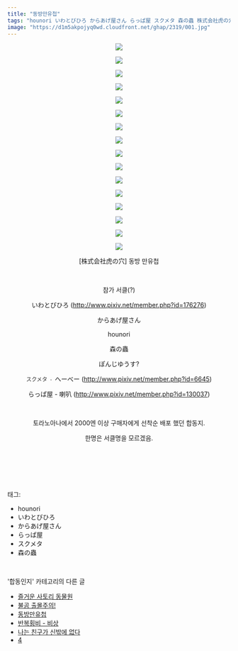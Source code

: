 ```yaml
---
title: "동방만유첩"
tags: "hounori いわとびひろ からあげ屋さん らっぱ屋 スクメタ 森の蟲 株式会社虎の穴 へーべー らっぱ屋_喇叭 합동인지"
image: "https://d1m5akpojyq0wd.cloudfront.net/ghap/2319/001.jpg"
---
```

<div class="article">
<p style="text-align: center; clear: none; float: none;"><img src="{{ site.imgserver6 }}/ghap/2319/001.jpg"/></p>
<p style="text-align: center; clear: none; float: none;"><img src="{{ site.imgserver6 }}/ghap/2319/002.jpg"/></p>
<p style="text-align: center; clear: none; float: none;"><img src="{{ site.imgserver6 }}/ghap/2319/003.jpg"/></p>
<p style="text-align: center; clear: none; float: none;"><img src="{{ site.imgserver6 }}/ghap/2319/004.jpg"/></p>
<p style="text-align: center; clear: none; float: none;"><img src="{{ site.imgserver6 }}/ghap/2319/005.jpg"/></p>
<p style="text-align: center; clear: none; float: none;"><img src="{{ site.imgserver6 }}/ghap/2319/006.jpg"/></p>
<p style="text-align: center; clear: none; float: none;"><img src="{{ site.imgserver6 }}/ghap/2319/007.jpg"/></p>
<p style="text-align: center; clear: none; float: none;"><img src="{{ site.imgserver6 }}/ghap/2319/008.jpg"/></p>
<p style="text-align: center; clear: none; float: none;"><img src="{{ site.imgserver6 }}/ghap/2319/009.jpg"/></p>
<p style="text-align: center; clear: none; float: none;"><img src="{{ site.imgserver6 }}/ghap/2319/010.jpg"/></p>
<p style="text-align: center; clear: none; float: none;"><img src="{{ site.imgserver6 }}/ghap/2319/011.jpg"/></p>
<p style="text-align: center; clear: none; float: none;"><img src="{{ site.imgserver6 }}/ghap/2319/012.jpg"/></p>
<p style="text-align: center; clear: none; float: none;"><img src="{{ site.imgserver6 }}/ghap/2319/013.jpg"/></p>
<p style="text-align: center; clear: none; float: none;"><img src="{{ site.imgserver6 }}/ghap/2319/014.jpg"/></p>
<p style="text-align: center; clear: none; float: none;"><img src="{{ site.imgserver6 }}/ghap/2319/015.jpg"/></p>
<p style="text-align: center; clear: none; float: none;"><img src="{{ site.imgserver6 }}/ghap/2319/016.jpg"/></p>
<p style="text-align: center; clear: none; float: none;">[株式会社虎の穴] 동방 만유첩</p>
<p style="text-align: center; clear: none; float: none;"><br/></p>
<p style="text-align: center; clear: none; float: none;">참가 서클(?)</p>
<p style="text-align: center; clear: none; float: none;">いわとびひろ (<a class="tx-link" href="http://www.pixiv.net/member.php?id=176276" target="_blank">http://www.pixiv.net/member.php?id=176276</a>)</p>
<p style="text-align: center; clear: none; float: none;">からあげ屋さん</p>
<p style="text-align: center; clear: none; float: none;">hounori</p>
<p style="text-align: center; clear: none; float: none;">森の蟲</p>
<p style="text-align: center; clear: none; float: none;">ぽんじゆうす?</p>
<p style="text-align: center; clear: none; float: none;"><span style='color: rgb(51, 51, 51); font-family: "Helvetica Neue", arial, "Hiragino Kaku Gothic ProN", Meiryo, sans-serif; font-size: 12px;'>スクメタ  -  </span>へーべー (<a class="tx-link" href="http://www.pixiv.net/member.php?id=6645" target="_blank">http://www.pixiv.net/member.php?id=6645</a>)</p>
<p style="text-align: center; clear: none; float: none;">らっぱ屋 - 喇叭 (<a class="tx-link" href="http://www.pixiv.net/member.php?id=130037" target="_blank">http://www.pixiv.net/member.php?id=130037</a>)</p>
<p style="text-align: center; clear: none; float: none;"><br/></p>
<p style="text-align: center; clear: none; float: none;">토라노아나에서 2000엔 이상 구매자에게 선착순 배포 했던 합동지.</p>
<p style="text-align: center; clear: none; float: none;">한명은 서클명을 모르겠음.</p>
<p style="text-align: center; clear: none; float: none;"><br/></p>
<p style="text-align: center; clear: none; float: none;"><br/></p>
</div><br/>
<div class="tagTrail">
<p>태그: </p>
<ul>
<li>hounori</li>
<li>いわとびひろ</li>
<li>からあげ屋さん</li>
<li>らっぱ屋</li>
<li>スクメタ</li>
<li>森の蟲</li>
</ul>
</div><br/>
<div class="another">
<p>'합동인지' 카테고리의 다른 글</p>
<ul>
<li><a href="/ghap_2340">즐거운 사토리 동물원</a></li>
<li><a href="/ghap_2330">불곰 출몰주의!</a></li>
<li><a href="/ghap_2319">동방만유첩</a></li>
<li><a href="/ghap_2314">반복횡비 - 비상</a></li>
<li><a href="/ghap_2302">나는 친구가 신밖에 없다</a></li>
<li><a href="/ghap_2290">4</a></li>
</ul>
</div><br/>
<div class="cb_module cb_fluid">
<div class="cb_wrt cb_profile">
</div><!-- commentList close -->
</div><br/>
